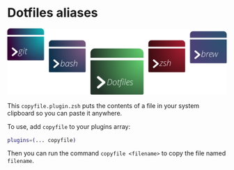 # Dotfiles aliases

![Banner representing the Dotfiles Library](/media/dotfiles.svg)

This `copyfile.plugin.zsh` puts the contents of a file in your system clipboard so you can paste it anywhere.

To use, add `copyfile` to your plugins array:

```zsh
plugins=(... copyfile)
```

Then you can run the command `copyfile <filename>` to copy the file named `filename`.
